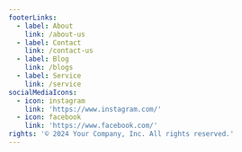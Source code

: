 ```yaml
---
footerLinks:
  - label: About
    link: /about-us
  - label: Contact
    link: /contact-us
  - label: Blog
    link: /blogs
  - label: Service
    link: /service
socialMediaIcons:
  - icon: instagram
    link: 'https://www.instagram.com/'
  - icon: facebook
    link: 'https://www.facebook.com/'
rights: '© 2024 Your Company, Inc. All rights reserved.'
---
```



